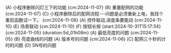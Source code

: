 (A) 小程序删除闪灯三下的功能 {cm:2024-11-07}
(B) 重置配网的功能 {cm:2024-11-07}
(C) 小程序删除后的配网流程---问题是必须重新上电，我找个重启函数试一下。 {cm:2024-11-08}
(A) 控件联动,进度条要能动 {cm:2024-11-10}
(E) 场景联动 {cm:2024-11-10}
(F) 按钮长按 {start:2024-10-31T15:17:34} {cm:2024-11-05} {duration:5d_01h08m}
(A) 最低亮度的问题 {cm:2024-11-05}
(B) 亮度曲线的问题
(A) 版本号的问题 {cm:2024-11-06}
(C) 配网三十秒的计时的问题
(D) SN号的问题